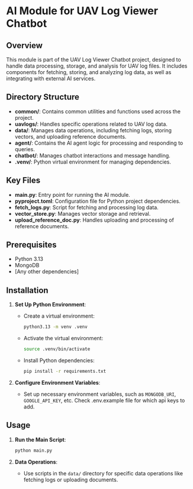 # AI Module for UAV Log Viewer Chatbot

## Overview

This module is part of the UAV Log Viewer Chatbot project, designed to handle data processing, storage, and analysis for UAV log files. It includes components for fetching, storing, and analyzing log data, as well as integrating with external AI services.

## Directory Structure

- **common/**: Contains common utilities and functions used across the project.
- **uavlogs/**: Handles specific operations related to UAV log data.
- **data/**: Manages data operations, including fetching logs, storing vectors, and uploading reference documents.
- **agent/**: Contains the AI agent logic for processing and responding to queries.
- **chatbot/**: Manages chatbot interactions and message handling.
- **.venv/**: Python virtual environment for managing dependencies.

## Key Files

- **main.py**: Entry point for running the AI module.
- **pyproject.toml**: Configuration file for Python project dependencies.
- **fetch_logs.py**: Script for fetching and processing log data.
- **vector_store.py**: Manages vector storage and retrieval.
- **upload_reference_doc.py**: Handles uploading and processing of reference documents.

## Prerequisites

- Python 3.13
- MongoDB
- [Any other dependencies]

## Installation

1. **Set Up Python Environment**:
   - Create a virtual environment:
     ```bash
     python3.13 -m venv .venv
     ```
   - Activate the virtual environment:
     ```bash
     source .venv/bin/activate
     ```
   - Install Python dependencies:
     ```bash
     pip install -r requirements.txt
     ```

2. **Configure Environment Variables**:
   - Set up necessary environment variables, such as `MONGODB_URI`, `GOOGLE_API_KEY`, etc. Check .env.example file for which api keys to add.

## Usage

1. **Run the Main Script**:
   ```bash
   python main.py
   ```

2. **Data Operations**:
   - Use scripts in the `data/` directory for specific data operations like fetching logs or uploading documents.
